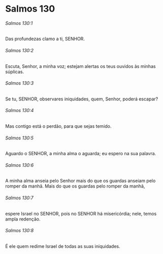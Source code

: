 # Salmos 130

###### Salmos 130:1

Das profundezas clamo a ti, SENHOR.

###### Salmos 130:2

Escuta, Senhor, a minha voz; estejam alertas os teus ouvidos às minhas súplicas.

###### Salmos 130:3

Se tu, SENHOR, observares iniquidades, quem, Senhor, poderá escapar?

###### Salmos 130:4

Mas contigo está o perdão, para que sejas temido.

###### Salmos 130:5

Aguardo o SENHOR, a minha alma o aguarda; eu espero na sua palavra.

###### Salmos 130:6

A minha alma anseia pelo Senhor mais do que os guardas anseiam pelo romper da manhã. Mais do que os guardas pelo romper da manhã,

###### Salmos 130:7

espere Israel no SENHOR, pois no SENHOR há misericórdia; nele, temos ampla redenção.

###### Salmos 130:8

É ele quem redime Israel de todas as suas iniquidades.

